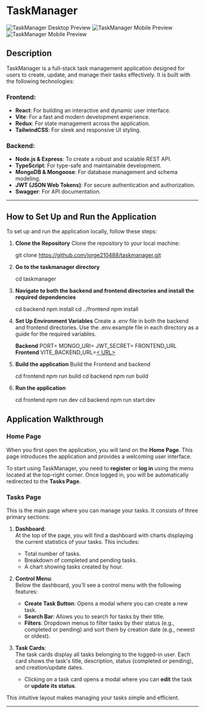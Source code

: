 # TaskManager

![TaskManager Desktop Preview](frontend/src/assets/desktopview.png)
![TaskManager Mobile Preview](frontend/src/assets/mobileview.png)
![TaskManager Mobile Preview](frontend/src/assets/mobileview2.png)

## Description

TaskManager is a full-stack task management application designed for users to create, update, and manage their tasks effectively. It is built with the following technologies:

### Frontend:

- **React**: For building an interactive and dynamic user interface.
- **Vite**: For a fast and modern development experience.
- **Redux**: For state management across the application.
- **TailwindCSS**: For sleek and responsive UI styling.

### Backend:

- **Node.js & Express**: To create a robust and scalable REST API.
- **TypeScript**: For type-safe and maintainable development.
- **MongoDB & Mongoose**: For database management and schema modeling.
- **JWT (JSON Web Tokens)**: For secure authentication and authorization.
- **Swagger**: For API documentation.

---

## How to Set Up and Run the Application

To set up and run the application locally, follow these steps:

1. **Clone the Repository** Clone the repository to your local machine:

   git clone https://github.com/jorge210488/taskmanager.git

2. **Go to the taskmanager directory**

   cd taskmanager

3. **Navigate to both the backend and frontend directories and install the required dependencies**

   cd backend
   npm install
   cd ../frontend
   npm install

4. **Set Up Environment Variables** Create a .env file in both the backend and frontend directories. Use the .env.example file in each directory as a guide for the required variables.

   **Backend**
   PORT=
   MONGO_URI=<Your MongoDB URI>
   JWT_SECRET=<Your JWT Secret>
   FRONTEND_URL
   **Frontend**
   VITE_BACKEND_URL=[< URL>](https://taskmanager-kdhq.onrender.com/)

5. **Build the application** Build the Frontend and backend

   cd frontend
   npm run build
   cd backend
   npm run build

6. **Run the application**

   cd frontend
   npm run dev
   cd backend
   npm run start:dev

## Application Walkthrough

### Home Page

When you first open the application, you will land on the **Home Page**. This page introduces the application and provides a welcoming user interface.

To start using TaskManager, you need to **register** or **log in** using the menu located at the top-right corner. Once logged in, you will be automatically redirected to the **Tasks Page**.

### Tasks Page

This is the main page where you can manage your tasks. It consists of three primary sections:

1. **Dashboard**:  
   At the top of the page, you will find a dashboard with charts displaying the current statistics of your tasks. This includes:

   - Total number of tasks.
   - Breakdown of completed and pending tasks.
   - A chart showing tasks created by hour.

2. **Control Menu**:  
   Below the dashboard, you'll see a control menu with the following features:

   - **Create Task Button**: Opens a modal where you can create a new task.
   - **Search Bar**: Allows you to search for tasks by their title.
   - **Filters**: Dropdown menus to filter tasks by their status (e.g., completed or pending) and sort them by creation date (e.g., newest or oldest).

3. **Task Cards**:  
   The task cards display all tasks belonging to the logged-in user. Each card shows the task's title, description, status (completed or pending), and creation/update dates.
   - Clicking on a task card opens a modal where you can **edit** the task or **update its status**.

This intuitive layout makes managing your tasks simple and efficient.

---
